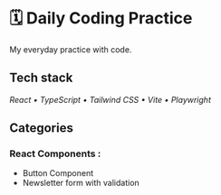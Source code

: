 # 🗓️ Daily Coding Practice

My everyday practice with code.

## Tech stack

_React • TypeScript • Tailwind CSS • Vite • Playwright_

## Categories

### **React Components** :

- Button Component
- Newsletter form with validation
